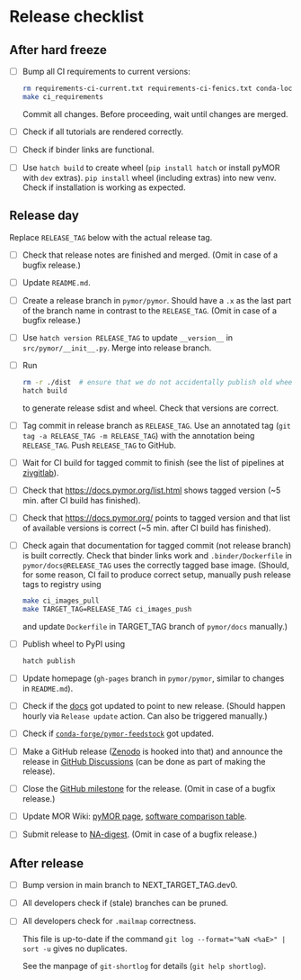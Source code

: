 # Release checklist

## After hard freeze

- [ ] Bump all CI requirements to current versions:

    ```bash
    rm requirements-ci-current.txt requirements-ci-fenics.txt conda-lock.yml
    make ci_requirements
    ```

    Commit all changes.
    Before proceeding, wait until changes are merged.
- [ ] Check if all tutorials are rendered correctly.
- [ ] Check if binder links are functional.
- [ ] Use `hatch build` to create wheel (`pip install hatch` or install pyMOR with `dev` extras).
      `pip install` wheel (including extras) into new venv.
      Check if installation is working as expected.

## Release day

Replace `RELEASE_TAG` below with the actual release tag.

- [ ] Check that release notes are finished and merged.
      (Omit in case of a bugfix release.)
- [ ] Update `README.md`.
- [ ] Create a release branch in `pymor/pymor`.
      Should have a `.x` as the last part of the branch name in contrast
      to the `RELEASE_TAG`.
      (Omit in case of a bugfix release.)
- [ ] Use `hatch version RELEASE_TAG` to update `__version__` in `src/pymor/__init__.py`.
      Merge into release branch.
- [ ] Run

    ```bash
    rm -r ./dist  # ensure that we do not accidentally publish old wheels
    hatch build
    ```

    to generate release sdist and wheel. Check that versions are correct.
- [ ] Tag commit in release branch as `RELEASE_TAG`.
      Use an annotated tag (`git tag -a RELEASE_TAG -m RELEASE_TAG`) with the
      annotation being `RELEASE_TAG`.
      Push `RELEASE_TAG` to GitHub.
- [ ] Wait for CI build for tagged commit to finish (see the list of pipelines at
      [zivgitlab](https://zivgitlab.uni-muenster.de/pymor/pymor/-/pipelines)).
- [ ] Check that https://docs.pymor.org/list.html shows tagged version
      (~5 min. after CI build has finished).
- [ ] Check that https://docs.pymor.org/ points to tagged version and that list of available
      versions is correct (~5 min. after CI build has finished).
- [ ] Check again that documentation for tagged commit (not release branch) is built correctly.
      Check that binder links work and `.binder/Dockerfile` in `pymor/docs@RELEASE_TAG` uses the
      correctly tagged base image.
      (Should, for some reason, CI fail to produce correct setup, manually push release tags to
      registry using

    ```bash
    make ci_images_pull
    make TARGET_TAG=RELEASE_TAG ci_images_push
    ```

    and update `Dockerfile` in TARGET_TAG branch of `pymor/docs` manually.)
- [ ] Publish wheel to PyPI using

    ```bash
    hatch publish
    ```

- [ ] Update homepage
      (`gh-pages` branch in `pymor/pymor`, similar to changes in `README.md`).
- [ ] Check if the [docs](https://docs.pymor.org) got updated to point to new release.
      (Should happen hourly via `Release update` action. Can also be triggered manually.)
- [ ] Check if [`conda-forge/pymor-feedstock`](https://github.com/conda-forge/pymor-feedstock)
      got updated.
- [ ] Make a GitHub release
      ([Zenodo](https://zenodo.org/record/7494334) is hooked into that) and
      announce the release in
      [GitHub Discussions](https://github.com/pymor/pymor/discussions)
      (can be done as part of making the release).
- [ ] Close the [GitHub milestone](https://github.com/pymor/pymor/milestones)
      for the release.
      (Omit in case of a bugfix release.)
- [ ] Update MOR Wiki:
      [pyMOR page](https://morwiki.mpi-magdeburg.mpg.de/morwiki/index.php/PyMOR),
      [software comparison table](https://morwiki.mpi-magdeburg.mpg.de/morwiki/index.php/Comparison_of_Software).
- [ ] Submit release to [NA-digest](http://icl.utk.edu/na-digest/websubmit.html).
      (Omit in case of a bugfix release.)

## After release

- [ ] Bump version in main branch to NEXT_TARGET_TAG.dev0.
- [ ] All developers check if (stale) branches can be pruned.
- [ ] All developers check for `.mailmap` correctness.

    This file is up-to-date if the command
    `git log --format="%aN <%aE>" | sort -u`
    gives no duplicates.

    See the manpage of `git-shortlog` for details (`git help shortlog`).
